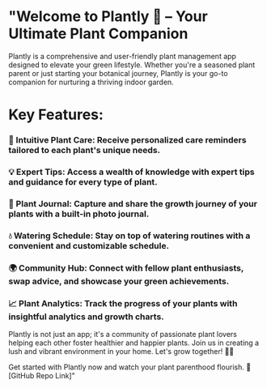 # "Welcome to Plantly 🌿 – Your Ultimate Plant Companion

Plantly is a comprehensive and user-friendly plant management app designed to elevate your green lifestyle. Whether you're a seasoned plant parent or just starting your botanical journey, Plantly is your go-to companion for nurturing a thriving indoor garden.

# Key Features:
### 🌱 Intuitive Plant Care: Receive personalized care reminders tailored to each plant's unique needs.
### 💡 Expert Tips: Access a wealth of knowledge with expert tips and guidance for every type of plant.
### 📸 Plant Journal: Capture and share the growth journey of your plants with a built-in photo journal.
### 💧 Watering Schedule: Stay on top of watering routines with a convenient and customizable schedule.
### 🌍 Community Hub: Connect with fellow plant enthusiasts, swap advice, and showcase your green achievements.
### 📈 Plant Analytics: Track the progress of your plants with insightful analytics and growth charts.

Plantly is not just an app; it's a community of passionate plant lovers helping each other foster healthier and happier plants. Join us in creating a lush and vibrant environment in your home. Let's grow together! 🌱✨

Get started with Plantly now and watch your plant parenthood flourish. 🚀 [GitHub Repo Link]"
